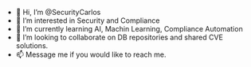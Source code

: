 - 👋 Hi, I’m @SecurityCarlos
- 👀 I’m interested in Security and Compliance
- 🌱 I’m currently learning AI, Machin Learning, Compliance Automation
- 💞️ I’m looking to collaborate on DB repositories and shared CVE solutions.
- 📫 Message me if you would like  to reach me.
